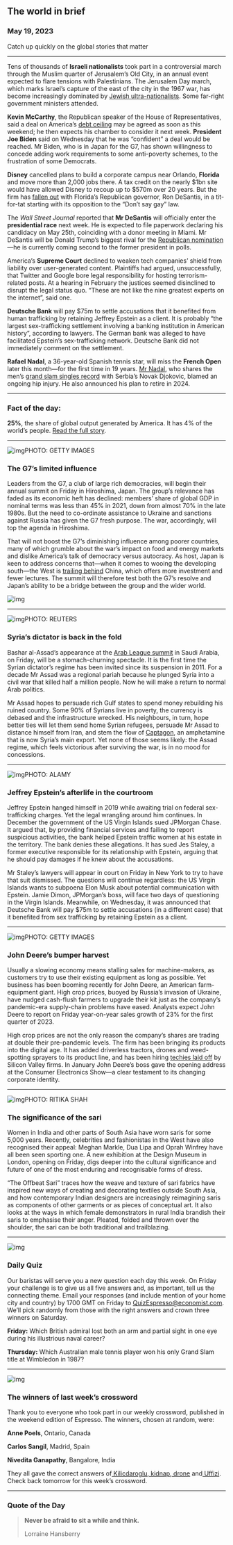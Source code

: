 ## The world in brief

### May 19, 2023

Catch up quickly on the global stories that matter



------



Tens of thousands of **Israeli nationalists** took part in a controversial march through the Muslim quarter of Jerusalem’s Old City, in an annual event expected to flare tensions with Palestinians. The Jerusalem Day march, which marks Israel’s capture of the east of the city in the 1967 war, has become increasingly dominated by [Jewish ultra-nationalists](https://www.economist.com/middle-east-and-africa/2023/04/27/how-zionism-has-evolved-from-a-project-to-an-ideology). Some far-right government ministers attended.

**Kevin McCarthy**, the Republican speaker of the House of Representatives, said a deal on America’s [debt ceiling](https://www.economist.com/finance-and-economics/2023/05/15/what-america-does-after-a-debt-ceiling-disaster) may be agreed as soon as this weekend; he then expects his chamber to consider it next week. **President Joe Biden** said on Wednesday that he was “confident” a deal would be reached. Mr Biden, who is in Japan for the G7, has shown willingness to concede adding work requirements to some anti-poverty schemes, to the frustration of some Democrats.

**Disney** cancelled plans to build a corporate campus near Orlando, **Florida** and move more than 2,000 jobs there. A tax credit on the nearly $1bn site would have allowed Disney to recoup up to $570m over 20 years. But the firm has [fallen out](https://www.economist.com/united-states/what-ron-desantiss-spat-with-disney-says-about-american-politics/21808962) with Florida’s Republican governor, Ron DeSantis, in a tit-for-tat starting with its opposition to the “Don’t say gay” law.

The *Wall Street Journal* reported that **Mr DeSantis** will officially enter the **presidential race** next week. He is expected to file paperwork declaring his candidacy on May 25th, coinciding with a donor meeting in Miami. Mr DeSantis will be Donald Trump’s biggest rival for the [Republican nomination](https://www.economist.com/united-states/2023/04/30/ron-desantiss-lurch-in-florida-hurts-his-presidential-chances)—he is currently coming second to the former president in polls.

America’s **Supreme Court** declined to weaken tech companies’ shield from liability over user-generated content. Plaintiffs had argued, unsuccessfully, that Twitter and Google bore legal responsibility for hosting terrorism-related posts. At a hearing in February the justices seemed disinclined to disrupt the legal status quo. “These are not like the nine greatest experts on the internet”, said one.

**Deutsche Bank** will pay $75m to settle accusations that it benefited from human trafficking by retaining Jeffrey Epstein as a client. It is probably “the largest sex-trafficking settlement involving a banking institution in American history”, according to lawyers. The German bank was alleged to have facilitated Epstein’s sex-trafficking network. Deutsche Bank did not immediately comment on the settlement.

**Rafael Nadal**, a 36-year-old Spanish tennis star, will miss the **French Open** later this month—for the first time in 19 years. [Mr Nadal](https://www.economist.com/culture/2022/06/10/the-genius-of-rafael-nadal), who shares the men’s [grand slam singles record](https://www.economist.com/graphic-detail/2022/07/08/tennis-is-becoming-a-more-homogeneous-game) with Serbia’s Novak Djokovic, blamed an ongoing hip injury. He also announced his plan to retire in 2024.



------



### Fact of the day: 

**25%**, the share of global output generated by America. It has 4% of the world’s people. [Read the full story](https://www.economist.com/leaders/2023/05/18/joe-bidens-global-vision-is-too-timid-and-pessimistic).



------



![img](https://niceboy.online/insight/public/Espresso/PHOTOS/20230520_dap343.jpg)PHOTO: GETTY IMAGES

### The G7’s limited influence

Leaders from the G7, a club of large rich democracies, will begin their annual summit on Friday in Hiroshima, Japan. The group’s relevance has faded as its economic heft has declined: members’ share of global GDP in nominal terms was less than 45% in 2021, down from almost 70% in the late 1980s. But the need to co-ordinate assistance to Ukraine and sanctions against Russia has given the G7 fresh purpose. The war, accordingly, will top the agenda in Hiroshima.

That will not boost the G7’s diminishing influence among poorer countries, many of which grumble about the war’s impact on food and energy markets and dislike America’s talk of democracy versus autocracy. As host, Japan is keen to address concerns that—when it comes to wooing the developing south—the West is [trailing behind](https://www.economist.com/asia/2023/05/16/can-the-west-win-over-the-rest-of-the-world) China, which offers more investment and fewer lectures. The summit will therefore test both the G7’s resolve and Japan’s ability to be a bridge between the group and the wider world.

![img](https://niceboy.online/insight/public/Espresso/PHOTOS/20230520_DAC150.jpg)



------



![img](https://niceboy.online/insight/public/Espresso/PHOTOS/20230520_dap347.jpg)PHOTO: REUTERS

### Syria’s dictator is back in the fold

Bashar al-Assad’s appearance at the [Arab League summit](https://www.economist.com/international/2023/05/09/after-12-years-of-blood-assads-syria-rejoins-the-arab-league) in Saudi Arabia, on Friday, will be a stomach-churning spectacle. It is the first time the Syrian dictator’s regime has been invited since its suspension in 2011. For a decade Mr Assad was a regional pariah because he plunged Syria into a civil war that killed half a million people. Now he will make a return to normal Arab politics.

Mr Assad hopes to persuade rich Gulf states to spend money rebuilding his ruined country. Some 90% of Syrians live in poverty, the currency is debased and the infrastructure wrecked. His neighbours, in turn, hope better ties will let them send home Syrian refugees, persuade Mr Assad to distance himself from Iran, and stem the flow of [Captagon](https://www.economist.com/middle-east-and-africa/2021/07/19/syria-has-become-a-narco-state), an amphetamine that is now Syria’s main export. Yet none of those seems likely: the Assad regime, which feels victorious after surviving the war, is in no mood for concessions.



------



![img](https://niceboy.online/insight/public/Espresso/PHOTOS/20230520_dap350.jpg)PHOTO: ALAMY

### Jeffrey Epstein’s afterlife in the courtroom

Jeffrey Epstein hanged himself in 2019 while awaiting trial on federal sex-trafficking charges. Yet the legal wrangling around him continues. In December the government of the US Virgin Islands sued JPMorgan Chase. It argued that, by providing financial services and failing to report suspicious activities, the bank helped Epstein traffic women at his estate in the territory. The bank denies these allegations. It has sued Jes Staley, a former executive responsible for its relationship with Epstein, arguing that he should pay damages if he knew about the accusations.

Mr Staley’s lawyers will appear in court on Friday in New York to try to have that suit dismissed. The questions will continue regardless: the US Virgin Islands wants to subpoena Elon Musk about potential communication with Epstein. Jamie Dimon, JPMorgan’s boss, will face two days of questioning in the Virgin Islands. Meanwhile, on Wednesday, it was announced that Deutsche Bank will pay $75m to settle accusations (in a different case) that it benefited from sex trafficking by retaining Epstein as a client.



------



![img](https://niceboy.online/insight/public/Espresso/PHOTOS/20230520_dap362.jpg)PHOTO: GETTY IMAGES

### John Deere’s bumper harvest

Usually a slowing economy means stalling sales for machine-makers, as customers try to use their existing equipment as long as possible. Yet business has been booming recently for John Deere, an American farm-equipment giant. High crop prices, buoyed by Russia’s invasion of Ukraine, have nudged cash-flush farmers to upgrade their kit just as the company’s pandemic-era supply-chain problems have eased. Analysts expect John Deere to report on Friday year-on-year sales growth of 23% for the first quarter of 2023.

High crop prices are not the only reason the company’s shares are trading at double their pre-pandemic levels. The firm has been bringing its products into the digital age. It has added driverless tractors, drones and weed-spotting sprayers to its product line, and has been hiring [techies laid off](https://www.economist.com/business/2023/03/27/where-have-all-the-laid-off-tech-workers-gone) by Silicon Valley firms. In January John Deere’s boss gave the opening address at the Consumer Electronics Show—a clear testament to its changing corporate identity.



------



![img](https://niceboy.online/insight/public/Espresso/PHOTOS/20230520_dap342_1.jpg)PHOTO: RITIKA SHAH

### The significance of the sari

Women in India and other parts of South Asia have worn saris for some 5,000 years. Recently, celebrities and fashionistas in the West have also recognised their appeal: Meghan Markle, Dua Lipa and Oprah Winfrey have all been seen sporting one. A new exhibition at the Design Museum in London, opening on Friday, digs deeper into the cultural significance and future of one of the most enduring and recognisable forms of dress.

“The Offbeat Sari” traces how the weave and texture of sari fabrics have inspired new ways of creating and decorating textiles outside South Asia, and how contemporary Indian designers are increasingly reimagining saris as components of other garments or as pieces of conceptual art. It also looks at the ways in which female demonstrators in rural India brandish their saris to emphasise their anger. Pleated, folded and thrown over the shoulder, the sari can be both traditional and trailblazing.



------

![img](https://niceboy.online/insight/public/Espresso/PHOTOS/EspressoQuiz_34.jpeg)

### Daily Quiz

Our baristas will serve you a new question each day this week. On Friday your challenge is to give us all five answers and, as important, tell us the connecting theme. Email your responses (and include mention of your home city and country) by 1700 GMT on Friday to [QuizEspresso@economist.com](https://mail.google.com/mail/?view=cm&fs=1&tf=1&to=QuizEspresso@economist.com). We’ll pick randomly from those with the right answers and crown three winners on Saturday.

**Friday:** Which British admiral lost both an arm and partial sight in one eye during his illustrious naval career?

**Thursday:** Which Australian male tennis player won his only Grand Slam title at Wimbledon in 1987?



------



![img](https://niceboy.online/insight/public/Espresso/PHOTOS/EspressoCrossword_0.jpeg)

### The winners of last week’s crossword

Thank you to everyone who took part in our weekly crossword, published in the weekend edition of Espresso. The winners, chosen at random, were:

**Anne Poels**, Ontario, Canada

**Carlos Sangil**, Madrid, Spain

**Nivedita Ganapathy**, Bangalore, India

They all gave the correct answers of[ Kilicdaroglu](https://www.economist.com/by-invitation/2023/05/05/a-more-democratic-turkey-is-within-grasp-says-kemal-kilicdaroglu),[ kidnap](https://www.economist.com/the-americas/2023/05/11/mexicos-gangs-are-becoming-criminal-conglomerates),[ drone](https://www.economist.com/science-and-technology/2023/05/08/how-ukrainians-modify-civilian-drones-for-military-use) and[ Uffizi](https://www.economist.com/culture/2023/05/09/the-uffizi-is-taking-its-art-to-the-people). Check back tomorrow for this week’s crossword.



------

### Quote of the Day

> **Never be afraid to sit a while and think.**
>
> Lorraine Hansberry





